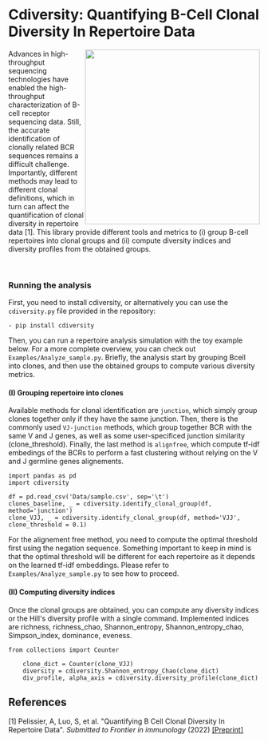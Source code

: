 # Cdiversity: Quantifying B-Cell Clonal Diversity In Repertoire Data

<img align="right" src="https://raw.githubusercontent.com/Aurelien-Pelissier/cdiversity/master/Images/dprofile.png" width=350>
Advances in high-throughput sequencing technologies have enabled the high-throughput characterization of B-cell receptor sequencing data. Still, the accurate identification of clonally related BCR sequences remains a difficult challenge. Importantly, different methods may lead to different clonal definitions, which in turn can affect the quantification of clonal diversity in repertoire data [1]. This library provide different tools and metrics to (i) group B-cell repertoires into clonal groups and (ii) compute diversity indices and diversity profiles from the obtained groups.

&nbsp;



        
        
### Running the analysis

First, you need to install cdiversity, or alternatively you can use the `cdiversity.py` file provided in the repository:

	- pip install cdiversity
	
	
Then, you can run a repertoire analysis simulation with the toy example below. For a more complete overview, you can check out `Examples/Analyze_sample.py`.
Briefly, the analysis start by grouping Bcell into clones, and then use the obtained groups to compute various diversity metrics.

#### (I) Grouping repertoire into clones

Available methods for clonal identification are `junction`, which simply group clones together only if they have the same junction. Then, there is the commonly used `VJ-junction` methods, which group together BCR with the same V and J genes, as well as some user-specificed junction similarity (clone_threshold). Finally, the last method is `alignfree`, which compute tf-idf embedings of the BCRs to perform a fast clustering without relying on the V and J germline genes alignements.

	import pandas as pd
	import cdiversity

	df = pd.read_csv('Data/sample.csv', sep='\t') 
	clones_baseline, _ = cdiversity.identify_clonal_group(df, method='junction')
	clone_VJJ, _ = cdiversity.identify_clonal_group(df, method='VJJ', clone_threshold = 0.1)
	
For the alignement free method, you need to compute the optimal threshold first using the negation sequence. Something important to keep in mind is that the optimal threshold will be different for each repertoire as it depends on the learned tf-idf embeddings. Please refer to `Examples/Analyze_sample.py` to see how to proceed.
	


#### (II) Computing diversity indices
Once the clonal groups are obtained, you can compute any diversity indices or the Hill's diversity profile with a single command.
Implemented indices are richness, richness_chao, Shannon_entropy, Shannon_entropy_chao, Simpson_index, dominance, eveness.

	from collections import Counter
	
    	clone_dict = Counter(clone_VJJ)
    	diversity = cdiversity.Shannon_entropy_Chao(clone_dict)
    	div_profile, alpha_axis = cdiversity.diversity_profile(clone_dict)



## References

[1] Pelissier, A, Luo, S, et al. "Quantifying B Cell Clonal Diversity In Repertoire Data". *Submitted to Frontier in immunology* (2022) [[Preprint]](https://www.biorxiv.org/content/10.1101/2022.12.12.520133)
